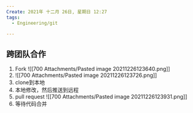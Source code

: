 ```yaml
---
Create: 2021年 十二月 26日, 星期日 12:27
tags: 
  - Engineering/git

---
```



## 跨团队合作
1. Fork  ![[700 Attachments/Pasted image 20211226123640.png]]
2. ![[700 Attachments/Pasted image 20211226123726.png]]
3. clone到本地
4. 本地修改，然后推送到远程
5. pull request ![[700 Attachments/Pasted image 20211226123931.png]]
6. 等待代码合并






